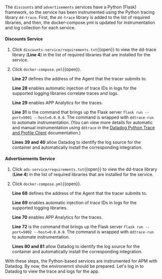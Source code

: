 The `discounts` and `advertisements` services have a Python (Flask) framework, so the service has been instrumented using the Python tracing library `dd-trace`. First, the `dd-trace` library is added to the list of required libraries, and then, the docker-compose.yml is updated for instrumentation and log collection for each service.

#### Discounts Service

1. Click `discounts-service/requirements.txt`{{open}} to view the dd-trace library (**Line 4**) in the list of required libraries that are installed for the service.

2. Click `docker-compose.yml`{{open}}. <p> **Line 27** defines the address of the Agent that the tracer submits to. <p>**Line 28** enables automatic injection of trace IDs in logs for the supported logging libraries correlate traces and logs. <p>**Line 29** enables APP Analytics for the traces. <p> **Line 31** is the command that brings up the Flask server `flask run --port=5001 --host=0.0.0.0`. The command is wrapped with `ddtrace-run` to automate instrumentation. (You can view more details for automatic and manual instrumentation using `ddtrace` in the <a href="http://pypi.datadoghq.com/trace/docs/web_integrations.html#flask" target="_blank">Datadog Python Trace and Profile Client</a> documentation.) <p> **Lines 39 and 40** allow Datadog to identify the log source for the container and automatically install the corresponding integration.  

#### Advertisements Service
1. Click `ads-service/requirements.txt`{{open}} to view the dd-trace library (**Line 4**)  in the list of required libraries that are installed for the service.

2. Click `docker-compose.yml`{{open}}. <p> **Line 68** defines the address of the Agent that the tracer submits to. <p>**Line 69** enables automatic injection of trace IDs in logs for the supported logging libraries. <p>**Line 70** enables APP Analytics for the traces. <p> **Line 72** is the command that brings up the Flask server `flask run --port=5002 --host=0.0.0.0`. The command is wrapped with `ddtrace-run` to automate instrumentation. <p> **Lines 80 and 81** allow Datadog to identify the log source for the container and automatically install the corresponding integration. 

With these steps, the Python-based services are instrumented for APM with Datadog. By now, the environemnt should be prepared. Let's log in to Datadog to view the trace and logs for the app.
